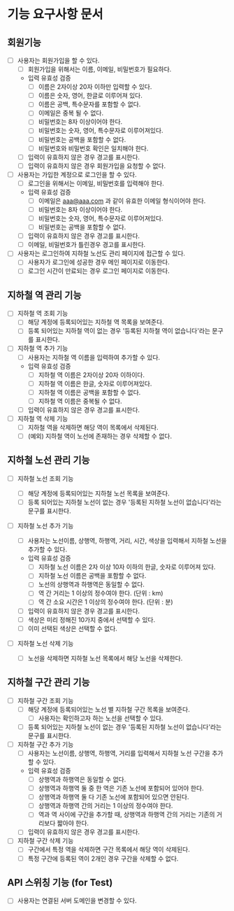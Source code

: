 # 기능 요구사항 문서

## 회원기능

- [ ] 사용자는 회원가입을 할 수 있다.
  - [ ] 회원가입을 위해서는 이름, 이메일, 비밀번호가 필요하다.
  - 입력 유효성 검증
    - [ ] 이름은 2자이상 20자 이하만 입력할 수 있다.
    - [ ] 이름은 숫자, 영어, 한글로 이루어져 있다.
    - [ ] 이름은 공백, 특수문자를 포함할 수 없다.
    - [ ] 이메일은 중복 될 수 없다.
    - [ ] 비밀번호는 8자 이상이어야 한다.
    - [ ] 비밀번호는 숫자, 영어, 특수문자로 이루어져있다.
    - [ ] 비밀번호는 공백을 포함할 수 없다.
    - [ ] 비밀번호와 비밀번호 확인은 일치해야 한다.
  - [ ] 입력이 유효하지 않은 경우 경고를 표시한다.
  - [ ] 입력이 유효하지 않은 경우 회원가입을 요청할 수 없다.
- [ ] 사용자는 가입한 계정으로 로그인을 할 수 있다.
  - [ ] 로그인을 위해서는 이메일, 비밀번호를 입력해야 한다.
  - 입력 유효성 검증
    - [ ] 이메일은 aaa@aaa.com 과 같이 유효한 이메일 형식이어야 한다.
    - [ ] 비밀번호는 8자 이상이어야 한다.
    - [ ] 비밀번호는 숫자, 영어, 특수문자로 이루어져있다.
    - [ ] 비밀번호는 공백을 포함할 수 없다.
  - [ ] 입력이 유효하지 않은 경우 경고를 표시한다.
  - [ ] 이메일, 비밀번호가 틀린경우 경고를 표시한다.
- [ ] 사용자는 로그인하여 지하철 노선도 관리 페이지에 접근할 수 있다.
  - [ ] 사용자가 로그인에 성공한 경우 메인 페이지로 이동한다.
  - [ ] 로그인 시간이 만료되는 경우 로그인 페이지로 이동한다.

## 지하철 역 관리 기능

- [ ] 지하철 역 조회 기능
  - [ ] 해당 계정에 등록되어있는 지하철 역 목록을 보여준다.
  - [ ] 등록 되어있는 지하철 역이 없는 경우 '등록된 지하철 역이 없습니다'라는 문구를 표시한다.
- [ ] 지하철 역 추가 기능
  - [ ] 사용자는 지하철 역 이름을 입력하여 추가할 수 있다.
  - 입력 유효성 검증
    - [ ] 지하철 역 이름은 2자이상 20자 이하이다.
    - [ ] 지하철 역 이름은 한글, 숫자로 이루어져있다.
    - [ ] 지하철 역 이름은 공백을 포함할 수 없다.
    - [ ] 지하철 역 이름은 중복될 수 없다.
  - [ ] 입력이 유효하지 않은 경우 경고를 표시한다.
- [ ] 지하철 역 삭제 기능
  - [ ] 지하철 역을 삭제하면 해당 역이 목록에서 삭제된다.
  - [ ] (예외) 지하철 역이 노선에 존재하는 경우 삭제할 수 없다.

## 지하철 노선 관리 기능

- [ ] 지하철 노선 조회 기능
  - [ ] 해당 계정에 등록되어있는 지하철 노선 목록을 보여준다.
  - [ ] 등록 되어있는 지하철 노선이 없는 경우 '등록된 지하철 노선이 없습니다'라는 문구를 표시한다.
- [ ] 지하철 노선 추가 기능

  - [ ] 사용자는 노선이름, 상행역, 하행역, 거리, 시간, 색상을 입력해서 지하철 노선을 추가할 수 있다.
  - 입력 유효성 검증
    - [ ] 지하철 노선 이름은 2자 이상 10자 이하의 한글, 숫자로 이루어져 있다.
    - [ ] 지하철 노선 이름은 공백을 포함할 수 없다.
    - [ ] 노선의 상행역과 하행역은 동일할 수 없다.
    - [ ] 역 간 거리는 1 이상의 정수여야 한다. (단위 : km)
    - [ ] 역 간 소요 시간은 1 이상의 정수여야 한다. (단위 : 분)
  - [ ] 입력이 유효하지 않은 경우 경고를 표시한다.
  - [ ] 색상은 미리 정해진 10가지 중에서 선택할 수 있다.
  - [ ] 이미 선택된 색상은 선택할 수 없다.

- [ ] 지하철 노선 삭제 기능
  - [ ] 노선을 삭제하면 지하철 노선 목록에서 해당 노선을 삭제한다.

## 지하철 구간 관리 기능

- [ ] 지하철 구간 조회 기능
  - [ ] 해당 계정에 등록되어있는 노선 별 지하철 구간 목록을 보여준다.
    - [ ] 사용자는 확인하고자 하는 노선을 선택할 수 있다.
  - [ ] 등록 되어있는 지하철 노선이 없는 경우 '등록된 지하철 노선이 없습니다'라는 문구를 표시한다.
- [ ] 지하철 구간 추가 기능
  - [ ] 사용자는 노선이름, 상행역, 하행역, 거리를 입력해서 지하철 노선 구간을 추가할 수 있다.
  - 입력 유효성 검증
    - [ ] 상행역과 하행역은 동일할 수 없다.
    - [ ] 상행역과 하행역 둘 중 한 역은 기존 노선에 포함되어 있어야 한다.
    - [ ] 상행역과 하행역 둘 다 기존 노선에 포함되어 있으면 안된다.
    - [ ] 상행역과 하행역 간의 거리는 1 이상의 정수여야 한다.
    - [ ] 역과 역 사이에 구간을 추가할 때, 상행역과 하행역 간의 거리는 기존의 거리보다 짧아야 한다.
  - [ ] 입력이 유효하지 않은 경우 경고를 표시한다.
- [ ] 지하철 구간 삭제 기능
  - [ ] 구간에서 특정 역을 삭제하면 구간 목록에서 해당 역이 삭제된다.
  - [ ] 특정 구간에 등록된 역이 2개인 경우 구간을 삭제할 수 없다.

## API 스위칭 기능 (for Test)
  - [ ] 사용자는 연결된 서버 도메인을 변경할 수 있다.
